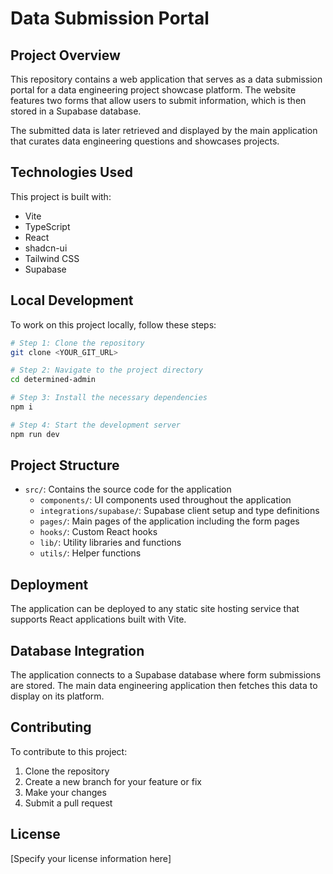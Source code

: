 # Data Submission Portal

## Project Overview

This repository contains a web application that serves as a data submission portal for a data engineering project showcase platform. The website features two forms that allow users to submit information, which is then stored in a Supabase database.

The submitted data is later retrieved and displayed by the main application that curates data engineering questions and showcases projects.

## Technologies Used

This project is built with:

- Vite
- TypeScript
- React
- shadcn-ui
- Tailwind CSS
- Supabase

## Local Development

To work on this project locally, follow these steps:

```sh
# Step 1: Clone the repository
git clone <YOUR_GIT_URL>

# Step 2: Navigate to the project directory
cd determined-admin

# Step 3: Install the necessary dependencies
npm i

# Step 4: Start the development server
npm run dev
```

## Project Structure

- `src/`: Contains the source code for the application
  - `components/`: UI components used throughout the application
  - `integrations/supabase/`: Supabase client setup and type definitions
  - `pages/`: Main pages of the application including the form pages
  - `hooks/`: Custom React hooks
  - `lib/`: Utility libraries and functions
  - `utils/`: Helper functions

## Deployment

The application can be deployed to any static site hosting service that supports React applications built with Vite.

## Database Integration

The application connects to a Supabase database where form submissions are stored. The main data engineering application then fetches this data to display on its platform.

## Contributing

To contribute to this project:

1. Clone the repository
2. Create a new branch for your feature or fix
3. Make your changes
4. Submit a pull request

## License

[Specify your license information here]
